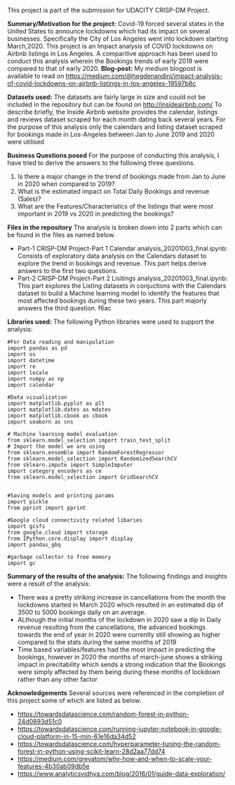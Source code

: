 This project is part of the submission for UDACITY CRISP-DM Project.

**Summary/Motivation for the project:**
Covid-19 forced several states in the United States to announce lockdowns which had its impact on several businesses. Specifically the City of Los Angeles went into lockdown starting March,2020.
This project is an Impact analysis of COVID lockdowns on Airbnb listings in Los Angeles. A comparitive approach has been used to conduct this analysis wherein the Bookings trends of early 2019 were compared to that of early 2020.
**Blog-post:**
My medium blogpost is available to read on https://medium.com/@hegdenandini/impact-analysis-of-covid-lockdowns-on-airbnb-listings-in-los-angeles-19597b8c
 
**Datasets used:**
The datasets are fairly large in size and could not be included in the repository but can be found on http://insideairbnb.com/
To describe briefly, the Inside Airbnb website provides the calendar, listings and reviews dataset scraped for each month dating back several years. For the purpose of this analysis only the calendars and listing dataset scraped for bookings made in Los-Angeles between Jan to June 2019 and 2020 were utilised

**Business Questions posed**
For the purpose of conducting this analysis, I have tried to derive the answers to the following three questions.
  1. Is there a major change in the trend of bookings made from Jan to June in 2020 when compared to 2019?
  2. What is the estimated impact on Total Daily Bookings and revenue (Sales)?
  3. What are the Features/Characteristics of the listings that were most important in 2019 vs 2020 in predicting the bookings?
 
**Files in the repository**
The analysis is broken down into 2 parts which can be found in the files as named below.
- Part-1 CRISP-DM Project-Part 1 Calendar analysis_20201003_final.ipynb: Consists of exploratory data analysis on the Calendars dataset to explore the trend in bookings and revenue. This part helps derive answers to the first two questions.
- Part-2 CRISP-DM Project-Part 2 Lisitings analysis_20201003_final.ipynb: This part explores the Listing datasets in conjuctions with the Calendars dataset to build a Machine learning model to identify the features that most affected bookings during these two years. This part majorly answers the third question.
f6ac
 
 **Libraries used:**
 The following Python libraries were used to support the analysis:
 
    #For Data reading and manipulation
    import pandas as pd
    import os
    import datetime
    import re
    import locale
    import numpy as np
    import calendar

    #Data visualization
    import matplotlib.pyplot as plt
    import matplotlib.dates as mdates
    import matplotlib.cbook as cbook
    import seaborn as sns

    # Machine learning model evaluation 
    from sklearn.model_selection import train_test_split
    # Import the model we are using
    from sklearn.ensemble import RandomForestRegressor
    from sklearn.model_selection import RandomizedSearchCV
    from sklearn.impute import SimpleImputer
    import category_encoders as ce
    from sklearn.model_selection import GridSearchCV


    #Saving models and printing params
    import pickle
    from pprint import pprint

    #Google cloud connectivity related libaries
    import gcsfs
    from google.cloud import storage
    from IPython.core.display import display
    import pandas_gbq

    #garbage collector to free memory
    import gc

**Summary of the results of the analysis:**
The following findings and insights were a result of the analysis:
 - There was a pretty striking increase in cancellations from the month the lockdowns started in March 2020 which resulted in an estimated dip of 3500 to 5000 bookings daily on an average.
 - ALthough the initial months of the lockdown in 2020 saw a dip in Daily revenue resulting from the cancellations, the advanced bookings towards the end of year in 2020 were currently still showing as higher compared to the stats during the same months of 2019
 - Time based variables/features had the most impact in predicting the bookings, however in 2020 the months of march-june shows a striking impact in precitability which sends a strong indication that the Bookings were simply affected by them being during these months of lockdown rather than any other factor
 
 **Acknowledgements**
 Several sources were referenced in the completion of this project some of which are listed as below.
 - https://towardsdatascience.com/random-forest-in-python-24d0893d51c0
 - https://towardsdatascience.com/running-jupyter-notebook-in-google-cloud-platform-in-15-min-61e16da34d52
 - https://towardsdatascience.com/hyperparameter-tuning-the-random-forest-in-python-using-scikit-learn-28d2aa77dd74
 - https://medium.com/greyatom/why-how-and-when-to-scale-your-features-4b30ab09db5e
 - https://www.analyticsvidhya.com/blog/2016/01/guide-data-exploration/
 
 
